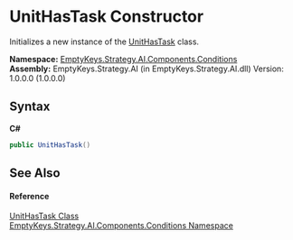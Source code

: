 # UnitHasTask Constructor 
 

Initializes a new instance of the <a href="T_EmptyKeys_Strategy_AI_Components_Conditions_UnitHasTask">UnitHasTask</a> class.

**Namespace:**&nbsp;<a href="N_EmptyKeys_Strategy_AI_Components_Conditions">EmptyKeys.Strategy.AI.Components.Conditions</a><br />**Assembly:**&nbsp;EmptyKeys.Strategy.AI (in EmptyKeys.Strategy.AI.dll) Version: 1.0.0.0 (1.0.0.0)

## Syntax

**C#**<br />
``` C#
public UnitHasTask()
```


## See Also


#### Reference
<a href="T_EmptyKeys_Strategy_AI_Components_Conditions_UnitHasTask">UnitHasTask Class</a><br /><a href="N_EmptyKeys_Strategy_AI_Components_Conditions">EmptyKeys.Strategy.AI.Components.Conditions Namespace</a><br />